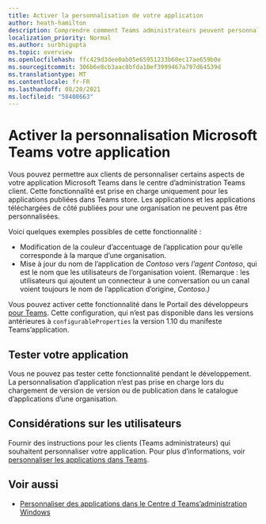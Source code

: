 ```yaml
---
title: Activer la personnalisation de votre application
author: heath-hamilton
description: Comprendre comment Teams administrateurs peuvent personnaliser votre application pour leur organisation.
localization_priority: Normal
ms.author: surbhigupta
ms.topic: overview
ms.openlocfilehash: ffc429d3dee0ab05e65951233b60ec17ae659b0e
ms.sourcegitcommit: 306b6e8cb3aac8bfda10ef3999467a797d64539d
ms.translationtype: MT
ms.contentlocale: fr-FR
ms.lasthandoff: 08/20/2021
ms.locfileid: "58408663"
---
```

# <a name="enable-your-microsoft-teams-app-to-be-customized"></a>Activer la personnalisation Microsoft Teams votre application

Vous pouvez permettre aux clients de personnaliser certains aspects de votre application Microsoft Teams dans le centre d’administration Teams client. Cette fonctionnalité est prise en charge uniquement pour les applications publiées dans Teams store. Les applications et les applications téléchargées de côté publiées pour une organisation ne peuvent pas être personnalisées.

Voici quelques exemples possibles de cette fonctionnalité :

* Modification de la couleur d’accentuage de l’application pour qu’elle corresponde à la marque d’une organisation.
* Mise à jour du nom de l’application de *Contoso* vers *l’agent Contoso*, qui est le nom que les utilisateurs de l’organisation voient. (Remarque : les utilisateurs qui ajoutent un connecteur à une conversation ou un canal voient toujours le nom de l’application d’origine, *Contoso.)*

Vous pouvez activer cette fonctionnalité dans le Portail des développeurs [pour Teams](https://dev.teams.microsoft.com/home). Cette configuration, qui n’est pas disponible dans les versions antérieures à `configurableProperties` la version 1.10 du manifeste Teams’application.

## <a name="test-your-app"></a>Tester votre application

Vous ne pouvez pas tester cette fonctionnalité pendant le développement. La personnalisation d’application n’est pas prise en charge lors du chargement de version de version ou de publication dans le catalogue d’applications d’une organisation.

## <a name="user-considerations"></a>Considérations sur les utilisateurs

Fournir des instructions pour les clients (Teams administrateurs) qui souhaitent personnaliser votre application. Pour plus d’informations, voir [personnaliser les applications dans Teams](/MicrosoftTeams/customize-apps).

## <a name="see-also"></a>Voir aussi

* [Personnaliser des applications dans le Centre d Teams’administration Windows](/MicrosoftTeams/customize-apps)
